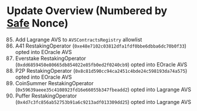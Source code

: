 # Update Overview (Numbered by [Safe](https://app.safe.global/home?safe=eth:0xC0896ab1A8cae8c2C1d27d011eb955Cca955580d) Nonce)

85. Add Lagrange AVS to `AVSContractsRegistry` allowlist
86. A41 RestakingOperator (`0xe48e7102c03812dfa1fdf0bbe6dbba6dc70b0f33`) opted into EOracle AVS
87. Everstake RestakingOperator (`0xdd6859450e80665db854022e85fb0ed2f0240cb9`) opted into EOracle AVS
88. P2P RestakingOperator (`0x8c81d590cc94ca2451c4bde24c598193da74a575`) opted into EOracle AVS
89. CoinSummer RestakingOperator (`0x59639aeee35c4108923fd16e66055b347fbeadd2`) opted into Lagrange AVS
90. Puffer RestakingOperator (`0x4d7c3fc856ab52753b91a6c9213adf013309dd25`) opted into Lagrange AVS

